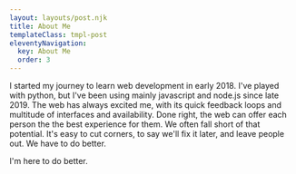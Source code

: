 ```yaml
---
layout: layouts/post.njk
title: About Me
templateClass: tmpl-post
eleventyNavigation:
  key: About Me
  order: 3
---
```


I started my journey to learn web development in early 2018. I've played with
python, but I've been using mainly javascript and node.js since late 2019. The
web has always excited me, with its quick feedback loops and multitude of 
interfaces and availability. Done right, the web can offer each person the the
best experience for them. We often fall short of that potential. It's easy to
cut corners, to say we'll fix it later, and leave people out. We have to do
better.

I'm here to do better.

